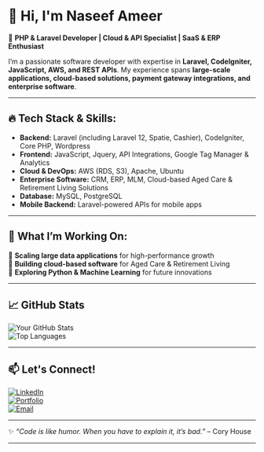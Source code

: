 # 👋 Hi, I'm Naseef Ameer  

🚀 **PHP & Laravel Developer | Cloud & API Specialist | SaaS & ERP Enthusiast**  

I’m a passionate software developer with expertise in **Laravel, CodeIgniter, JavaScript, AWS, and REST APIs**. My experience spans **large-scale applications, cloud-based solutions, payment gateway integrations, and enterprise software**.  

---

## 🔥 Tech Stack & Skills:
- **Backend:** Laravel (including Laravel 12, Spatie, Cashier), CodeIgniter, Core PHP, Wordpress  
- **Frontend:** JavaScript, Jquery, API Integrations, Google Tag Manager & Analytics  
- **Cloud & DevOps:** AWS (RDS, S3), Apache, Ubuntu  
- **Enterprise Software:** CRM, ERP, MLM, Cloud-based Aged Care & Retirement Living Solutions  
- **Database:** MySQL, PostgreSQL  
- **Mobile Backend:** Laravel-powered APIs for mobile apps  

---

## 🌟 What I’m Working On:
🔹 **Scaling large data applications** for high-performance growth  
🔹 **Building cloud-based software** for Aged Care & Retirement Living  
🔹 **Exploring Python & Machine Learning** for future innovations  

---

## 📈 GitHub Stats  
![Your GitHub Stats](https://github-readme-stats.vercel.app/api?username=your-github-username&show_icons=true&theme=radical)  
![Top Languages](https://github-readme-stats.vercel.app/api/top-langs/?username=your-github-username&layout=compact&theme=radical)  

---

## 📫 Let's Connect!  
[![LinkedIn](https://img.shields.io/badge/LinkedIn-%230077B5.svg?style=for-the-badge&logo=linkedin&logoColor=white)](https://www.linkedin.com/in/your-profile)  
[![Portfolio](https://img.shields.io/badge/Portfolio-%23000000.svg?style=for-the-badge&logo=firefox&logoColor=white)](https://your-portfolio.com)  
[![Email](https://img.shields.io/badge/Email-%23D14836.svg?style=for-the-badge&logo=gmail&logoColor=white)](mailto:your-email@example.com)  

---

✨ _“Code is like humor. When you have to explain it, it’s bad.”_ – Cory House  

---
